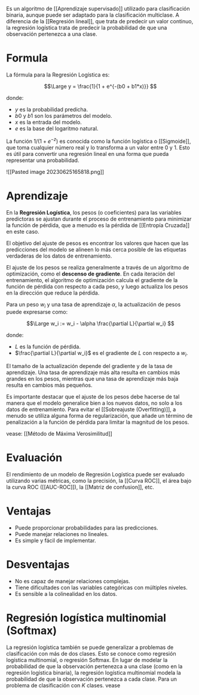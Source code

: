 Es un algoritmo de [[Aprendizaje supervisado]] utilizado para clasificación binaria, aunque puede ser adaptado para la clasificación multiclase. A diferencia de la [[Regresión lineal]], que trata de predecir un valor continuo, la regresión logística trata de predecir la probabilidad de que una observación pertenezca a una clase.

# Formula

La fórmula para la Regresión Logística es:

$$\Large
y = \frac{1}{1 + e^{-(b0 + b1*x)}}
$$

donde:
- $y$ es la probabilidad predicha.
- $b0$ y $b1$ son los parámetros del modelo.
- $x$ es la entrada del modelo.
- $e$ es la base del logaritmo natural.

La función $1/(1+e^{-z})$ es conocida como la función logística o [[Sigmoide]], que toma cualquier número real y lo transforma a un valor entre 0 y 1. Esto es útil para convertir una regresión lineal en una forma que pueda representar una probabilidad.

![[Pasted image 20230625165818.png]]

# Aprendizaje

En la **Regresión Logística**, los pesos (o coeficientes) para las variables predictoras se ajustan durante el proceso de entrenamiento para minimizar la función de pérdida, que a menudo es la pérdida de [[Entropía Cruzada]] en este caso.

El objetivo del ajuste de pesos es encontrar los valores que hacen que las predicciones del modelo se alineen lo más cerca posible de las etiquetas verdaderas de los datos de entrenamiento. 

El ajuste de los pesos se realiza generalmente a través de un algoritmo de optimización, como el **descenso de gradiente**. En cada iteración del entrenamiento, el algoritmo de optimización calcula el gradiente de la función de pérdida con respecto a cada peso, y luego actualiza los pesos en la dirección que reduce la pérdida.

Para un peso $w_i$ y una tasa de aprendizaje $\alpha$, la actualización de pesos puede expresarse como:

$$\Large
w_i := w_i - \alpha \frac{\partial L}{\partial w_i}
$$

donde:
- $L$ es la función de pérdida.
- $\frac{\partial L}{\partial w_i}$ es el gradiente de $L$ con respecto a $w_i$.

El tamaño de la actualización depende del gradiente y de la tasa de aprendizaje. Una tasa de aprendizaje más alta resulta en cambios más grandes en los pesos, mientras que una tasa de aprendizaje más baja resulta en cambios más pequeños.

Es importante destacar que el ajuste de los pesos debe hacerse de tal manera que el modelo generalice bien a los nuevos datos, no solo a los datos de entrenamiento. Para evitar el [[Sobreajuste (Overfitting)]], a menudo se utiliza alguna forma de regularización, que añade un término de penalización a la función de pérdida para limitar la magnitud de los pesos.

vease: [[Método de Máxima Verosimilitud]]


# Evaluación

El rendimiento de un modelo de Regresión Logística puede ser evaluado utilizando varias métricas, como la precisión, la [[Curva ROC]], el área bajo la curva ROC ([[AUC-ROC]]), la [[Matriz de confusion]], etc.

# Ventajas

- Puede proporcionar probabilidades para las predicciones.
- Puede manejar relaciones no lineales.
- Es simple y fácil de implementar.

# Desventajas

- No es capaz de manejar relaciones complejas.
- Tiene dificultades con las variables categóricas con múltiples niveles.
- Es sensible a la colinealidad en los datos.
  
# Regresión logística multinomial (Softmax)

La regresión logística también se puede generalizar a problemas de clasificación con más de dos clases. Esto se conoce como regresión logística multinomial, o regresión Softmax. En lugar de modelar la probabilidad de que la observación pertenezca a una clase (como en la regresión logística binaria), la regresión logística multinomial modela la probabilidad de que la observación pertenezca a cada clase. Para un problema de clasificación con $K$ clases. vease
